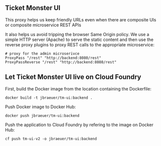 ## Ticket Monster UI

This proxy helps us keep friendly URLs even when there are composite UIs or composite microservice REST APIs

It also helps us avoid tripping the browser Same Origin policy. We use a simple HTTP server (Apache) to serve the static content and then use the reverse proxy plugins to proxy REST calls to the appropriate microservice:

```
# proxy for the admin microserivce
ProxyPass "/rest" "http://backend:8080/rest"
ProxyPassReverse "/rest" "http://backend:8080/rest"
```

## Let Ticket Monster UI live on Cloud Foundry 

First, build the Docker image from the location containing the Dockerfile:

```
docker build -t jbraeuer/tm-ui:backend .
```

Push Docker image to Docker Hub:
```
docker push jbraeuer/tm-ui:backend
```

Push the application to Cloud Foundry by refering to the image on Docker Hub:
```
cf push tm-ui-v2 -o jbraeuer/tm-ui:backend
```